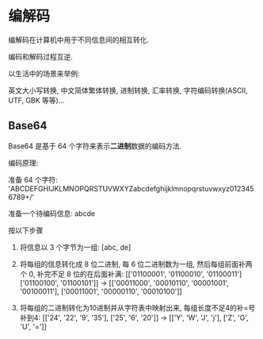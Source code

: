 <!--
 * @Author: whj
 * @Date: 2022-08-12 13:44:02
 * @LastEditors: whj
 * @LastEditTime: 2023-01-19 16:22:46
 * @FilePath: /cat-kit/docs/utils/common/codec.md
 *
-->

# 编解码

编解码在计算机中用于不同信息间的相互转化.

编码和解码过程互逆.

以生活中的场景来举例:

英文大小写转换, 中文简体繁体转换, 进制转换, 汇率转换, 字符编码转换(ASCII, UTF, GBK 等等)...

## Base64

Base64 是基于 64 个字符来表示**二进制**数据的编码方法.

编码原理:

准备 64 个字符: 'ABCDEFGHIJKLMNOPQRSTUVWXYZabcdefghijklmnopqrstuvwxyz0123456789+/'

准备一个待编码信息: abcde

按以下步骤

1. 将信息以 3 个字节为一组: [abc, de]

2. 将每组的信息转化成 8 位二进制, 每 6 位二进制数为一组, 然后每组前面补两个 0, 补完不足 8 位的在后面补满:
   [['01100001', '01100010', '01100011']
['01100100', '01100101']] -> [['00011000', '00010110', '00001001', '00100011'], ['00011001', '00000110', '00010100']]

3. 将每组的二进制转化为10进制并从字符表中映射出来, 每组长度不足4的补=号补到4: [['24', '22', '9', '35'], ['25', '6', '20']] -> [['Y', 'W', 'J', 'j'], ['Z', 'G', 'U', '=']]



##